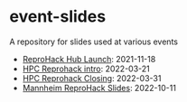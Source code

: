 # event-slides
A repository for slides used at various events


- [ReproHack Hub Launch](reprohack-hub-launch.html): 2021-11-18
- [HPC Reprohack intro](hpc-reprohack.html): 2022-03-21
- [HPC Reprohack Closing](hpc-reprohack-closing.html): 2022-03-31
- [Mannheim ReproHack Slides](mannheim-reprohack.html): 2022-10-11
